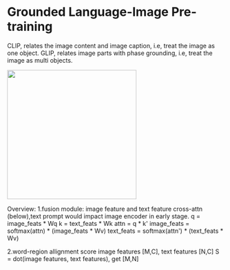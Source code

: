 # Grounded Language-Image Pre-training
CLIP, relates the image content and image caption, i.e, treat the image as one object.
GLIP, relates image parts with phase grounding, i.e, treat the image as multi objects.

<img src="https://github.com/user-attachments/assets/4f52df76-7f62-41c1-b487-d75df8836963" width="300" height="300">

Overview:
1.fusion module:
image feature and text feature cross-attn (below),text prompt would impact image encoder in early stage.
     q = image_feats * Wq
     k = text_feats * Wk
     attn = q * k'
     image_feats = softmax(attn) * (image_feats * Wv)
     text_feats = softmax(attn') * (text_feats * Wv)

2.word-region allignment score
image features [M,C], text features [N,C]
S = dot(image features, text features), get [M,N]
  
  
  

